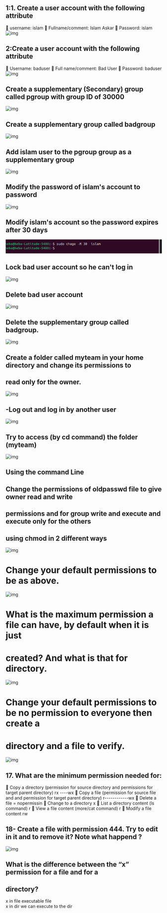 ## 1:1. Create a user account with the following attribute
 username: islam
 Fullname/comment: Islam Askar
 Password: islam 
 ![img]()
 
 ##  2:Create a user account with the following attribute
 Username: baduser
 Full name/comment: Bad User
 Password: baduser  
![img]()

  
## Create a supplementary (Secondary) group called pgroup with group ID of 30000 
![img]()

 ## Create a supplementary group called badgroup
    
 ![img]()
 ## Add islam user to the pgroup group as a supplementary group
  ![img]()
 
 ## Modify the password of islam's account to password 
 ![img](h)
 

## Modify islam's account so the password expires after 30 days
![img](https://github.com/heba-eldeabes/Red-Hat-Administration-I/blob/main/Labs%20/images/Screenshot%20from%202025-08-19%2017-41-26.png)


## Lock bad user account so he can't log in   
![img]()

## Delete bad user account 
![img]()
## Delete the supplementary group called badgroup.
 ![img]()

 ## Create a folder called myteam in your home directory and change its permissions to
 ## read only for the owner. 
![img]()


## -Log out and log in by another user
 ![img]()
 

 ## Try to access (by cd command) the folder (myteam) 
![img]()
## Using the command Line
##  Change the permissions of oldpasswd file to give owner read and write
## permissions and for group write and execute and execute only for the others
##  using chmod in 2 different ways 
![img]()
# Change your default permissions to be as above. 
![img]()
# What is the maximum permission a file can have, by default when it is just
 # created? And what is that for directory.
 ![img]()
# Change your default permissions to be no permission to everyone then create a
 # directory and a file to verify.
 ![img]()
 
 ## 17. What are the minimum permission needed for:
 Copy a directory (permission for source directory and permissions for target
parent directory)  rx ----wx
 Copy a file (permission for source file and and permission for target parent
directory) r------------wx
 Delete a file = nopermissin
 Change to a directory x
 List a directory content (ls command) r
 View a file content (more/cat command) r
 Modify a file content  rw
 ## 18- Create a file with permission 444. Try to edit in it and to remove it? Note what happend ?
  ![img]() 
 
 
 ## What is the difference between the “x” permission for a file and for a
 ## directory?
x in file  executable file  
x in dir we can execute to the dir    